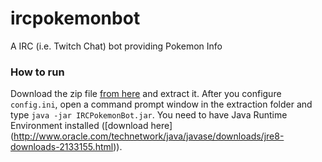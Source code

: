 # ircpokemonbot
A IRC (i.e. Twitch Chat) bot providing Pokemon Info

### How to run

Download the zip file [from here](https://github.com/themetalfleece/ircpokemonbot/raw/master/IRCPokemonBot_runnable.zip) and extract it. After you configure `config.ini`, open a command prompt window in the extraction folder and type `java -jar IRCPokemonBot.jar`. You need to have Java Runtime Environment installed ([download here] (http://www.oracle.com/technetwork/java/javase/downloads/jre8-downloads-2133155.html)).
